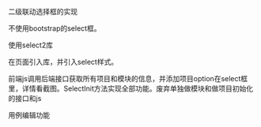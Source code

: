 二级联动选择框的实现

不使用bootstrap的select框。

使用select2库

在页面引入库，并引入select样式。

前端js调用后端接口获取所有项目和模块的信息，并添加项目option在select框里，详情看截图。SelectInit方法实现全部功能。废弃单独做模块和做项目初始化的接口和js



用例编辑功能